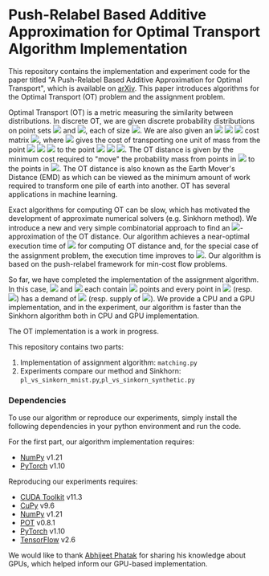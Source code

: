 # Push-Relabel Based Additive Approximation for Optimal Transport Algorithm Implementation

This repository contains the implementation and experiment code for the paper titled "A Push-Relabel Based Additive Approximation for Optimal Transport", which is available on [arXiv](https://arxiv.org/abs/2203.03732). This paper introduces algorithms for the Optimal Transport (OT) problem and the assignment problem.

Optimal Transport (OT) is a metric measuring the similarity between distributions. In discrete OT, we are given discrete probability distributions on point sets <img src="https://latex.codecogs.com/gif.latex?A" /> and <img src="https://latex.codecogs.com/gif.latex?B" />, each of size <img src="https://latex.codecogs.com/gif.latex?n" />. We are also given an <img src="https://latex.codecogs.com/gif.latex?n" /> <img src="https://latex.codecogs.com/gif.latex?\times" /> <img src="https://latex.codecogs.com/gif.latex?n" /> cost matrix <img src="https://latex.codecogs.com/gif.latex?W" />, where <img src="https://latex.codecogs.com/gif.latex?W(a,b)" /> gives the cost of transporting one unit of mass from the point <img src="https://latex.codecogs.com/gif.latex?b" /> <img src="https://latex.codecogs.com/gif.latex?\in" /> <img src="https://latex.codecogs.com/gif.latex?B" /> to the point <img src="https://latex.codecogs.com/gif.latex?a" /> <img src="https://latex.codecogs.com/gif.latex?\in" /> <img src="https://latex.codecogs.com/gif.latex?A" />. The OT distance is given by the minimum cost required to "move" the probability mass from points in <img src="https://latex.codecogs.com/gif.latex?B" /> to the points in <img src="https://latex.codecogs.com/gif.latex?A" />. The OT distance is also known as the Earth Mover's Distance (EMD) as which can be viewed as the minimum amount of work required to transform one pile of earth into another. OT has several applications in machine learning.

Exact algorithms for computing OT can be slow, which has motivated the development of approximate numerical solvers (e.g. Sinkhorn method). We introduce a new and very simple combinatorial approach to find an <img src="https://latex.codecogs.com/gif.latex?\varepsilon" />-approximation of the OT distance. Our algorithm achieves a near-optimal execution time of <img src="https://latex.codecogs.com/gif.latex?O(n^2/\varepsilon^2)" /> for computing OT distance and, for the special case of the assignment problem, the execution time improves to <img src="https://latex.codecogs.com/gif.latex?O(n^2/\varepsilon)" />. Our algorithm is based on the push-relabel framework for min-cost flow problems.

So far, we have completed the implementation of the assignment algorithm. In this case, <img src="https://latex.codecogs.com/gif.latex?A" /> and <img src="https://latex.codecogs.com/gif.latex?B" /> each contain <img src="https://latex.codecogs.com/gif.latex?n" /> points and every point in <img src="https://latex.codecogs.com/gif.latex?A" /> (resp. <img src="https://latex.codecogs.com/gif.latex?B" />) has a demand of <img src="https://latex.codecogs.com/gif.latex?1/n" /> (resp. supply of <img src="https://latex.codecogs.com/gif.latex?1/n" />). We provide a CPU and a GPU implementation, and in the experiment, our algorithm is faster than the Sinkhorn algorithm both in CPU and GPU implementation. 

The OT implementation is a work in progress.

This repository contains two parts: 

1. Implementation of assignment algorithm: `matching.py`
2. Experiments compare our method and Sinkhorn: `pl_vs_sinkorn_mnist.py`,`pl_vs_sinkorn_synthetic.py`

### Dependencies

To use our algorithm or reproduce our experiments, simply install the following dependencies in your python environment and run the code.

For the first part, our algorithm implementation requires:

- [NumPy](https://numpy.org/install/) v1.21 
- [PyTorch](https://pytorch.org/) v1.10

Reproducing our experiments requires:

- [CUDA Toolkit](https://developer.nvidia.com/cuda-11.3.0-download-archive) v11.3
- [CuPy](https://docs.cupy.dev/en/stable/install.html) v9.6
- [NumPy](https://numpy.org/install/) v1.21
- [POT](https://pythonot.github.io/) v0.8.1
- [PyTorch](https://pytorch.org/) v1.10
- [TensorFlow](https://www.tensorflow.org/install) v2.6

We would like to thank [Abhijeet Phatak](https://github.com/abhijit-15) for sharing his knowledge about GPUs, which helped inform our GPU-based implementation.
## 
